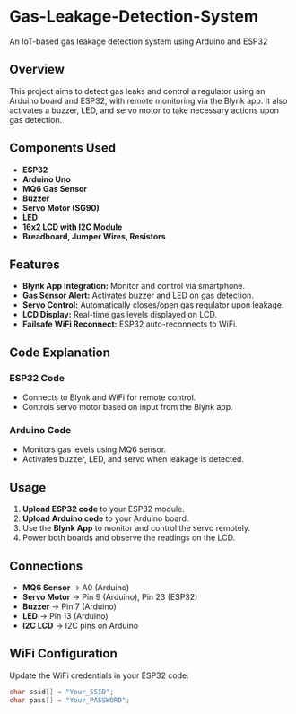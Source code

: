 # Gas-Leakage-Detection-System
An IoT-based gas leakage detection system using Arduino and ESP32
## Overview
This project aims to detect gas leaks and control a regulator using an Arduino board and ESP32, with remote monitoring via the Blynk app. It also activates a buzzer, LED, and servo motor to take necessary actions upon gas detection.

## Components Used
- **ESP32** 
- **Arduino Uno**
- **MQ6 Gas Sensor**
- **Buzzer**
- **Servo Motor (SG90)**
- **LED**
- **16x2 LCD with I2C Module**
- **Breadboard, Jumper Wires, Resistors**

## Features
- **Blynk App Integration:** Monitor and control via smartphone.
- **Gas Sensor Alert:** Activates buzzer and LED on gas detection.
- **Servo Control:** Automatically closes/open gas regulator upon leakage.
- **LCD Display:** Real-time gas levels displayed on LCD.
- **Failsafe WiFi Reconnect:** ESP32 auto-reconnects to WiFi.

## Code Explanation
### ESP32 Code
- Connects to Blynk and WiFi for remote control.
- Controls servo motor based on input from the Blynk app.

### Arduino Code
- Monitors gas levels using MQ6 sensor.
- Activates buzzer, LED, and servo when leakage is detected.

## Usage
1. **Upload ESP32 code** to your ESP32 module.
2. **Upload Arduino code** to your Arduino board.
3. Use the **Blynk App** to monitor and control the servo remotely.
4. Power both boards and observe the readings on the LCD.

## Connections
- **MQ6 Sensor** → A0 (Arduino)
- **Servo Motor** → Pin 9 (Arduino), Pin 23 (ESP32)
- **Buzzer** → Pin 7 (Arduino)
- **LED** → Pin 13 (Arduino)
- **I2C LCD** → I2C pins on Arduino

## WiFi Configuration
Update the WiFi credentials in your ESP32 code:
```cpp
char ssid[] = "Your_SSID";
char pass[] = "Your_PASSWORD";
